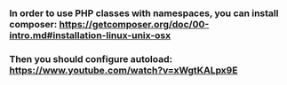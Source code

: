 ### In order to use PHP classes with namespaces, you can install composer: https://getcomposer.org/doc/00-intro.md#installation-linux-unix-osx
### Then you should configure autoload: https://www.youtube.com/watch?v=xWgtKALpx9E
